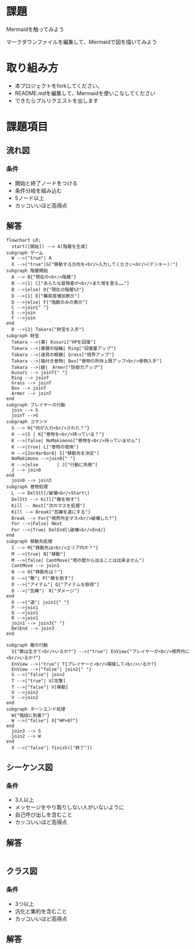 # 課題
Mermaidを触ってみよう

マークダウンファイルを編集して、Mermaidで図を描いてみよう

# 取り組み方
* 本プロジェクトをforkしてください。
* README.mdを編集して、Mermaidを使いこなしてください
* できたらプルリクエストを出します

# 課題項目
## 流れ図
### 条件
- 開始と終了ノードをつける
- 条件分岐を組み込む
- 5ノード以上
- カッコいいほど高得点

## 解答
```mermaid
flowchart LR;
  start([開始]) --> A[階層を生成]
subgraph ゲーム
  W -->|"true"| A
  X -->|"true"|G["移動する方向を<br/>入力してください<br/>(テンキー):"]
subgraph 階層開始
  A --> B{"現在の<br/>階層"}
  B -->|1| C["あらたな冒険者が<br/>また塔を登る……"]
  B -->|else| D{"現在の階層%3"}
  D -->|1| E["難易度増加表示"]
  D -->|else| F["階数のみの表示"]
  C -->join{" "}
  E -->join
  F -->join
end
  D -->|2| Takara["財宝を入手"]
subgraph 財宝
  Takara -->|薬| Kusuri["HPを回復"]
  Takara -->|薬膳の指輪| Ring["回復量アップ"]
  Takara -->|遠見の眼鏡| Grass["視界アップ"]
  Takara -->|箱付き巻物| Box["巻物の所持上限アップ<br/>巻物入手"]
  Takara -->|鎧|　Armer["防御力アップ"]
  Kusuri --> joinT{" "}
  Ring --> joinT
  Grass --> joinT
  Box --> joinT
  Armer --> joinT
end
subgraph プレイヤーの行動
  join --> G
  joinT -->G
subgraph コマンド
  G --> H{"何が入力<br/>された？"}
  H -->|5 | K{"巻物を<br/>持っている？"}
  K -->|false| NoMakimono["巻物を<br/>持っていません"]
  K -->|true| L["巻物の使用"]
  H -->|2or4or6or8| I["移動先を決定"]
  NoMakimono -->join0{" "}
  H -->|else       | J["行動に失敗"]
  J --> join0
end
  join0 --> join3
subgraph 巻物処理
  L --> DelStt[/破壊<br/>Start\]
  DelStt --> Kill["敵を倒す"]
  Kill -- Next["次のマスを処理"]
  Kill --> Break["瓦礫を道にする"]
  Break --> For{"視界内全マス<br/>破壊した?"}
  For -->|False| Next
  For -->|True| DelEnd[\破壊<br/>End/]
end
subgraph 移動先処理
  I --> M{"移動先は<br/>エリア内か？"}
  M -->|true| N["移動"]
  M -->|false| CantMove["塔の壁から出ることは出来ません"]
  CantMove --> join1
  N --> O{"移動先は？"}
  O -->|"敵"| P["敵を倒す"]
  O -->|"アイテム"| Q["アイテムを取得"]
  O -->|"瓦礫"|　R["ダメージ"]
end
  O -->|"道"| join1{" "}
  P -->join1
  Q -->join1
  R -->join1
  join1 --> join3{" "}
  DelEnd --> join3
end

subgraph 敵の行動
  S{"敵は生きて<br/>いるか?"} -->|"true"| EnView{"プレイヤーが<br/>視界内に<br/>いるか?"}
  EnView -->|"true"| T{プレイヤーと<br/>隣接して<br/>いるか?}
  EnView -->|"false"| join2{" "}
  S -->|"false"| join2
  T -->|"true"| U[攻撃]
  T -->|"false"| V[移動]
  U -->join2
  V -->join2
end
subgraph ターンエンド処理
  W{"階段に到着?"}
  W -->|"false"| X{"HP>0?"}
end
  join3 --> S
  join2 --> W
end
  X -->|"false"| finish(["終了"])
```

## シーケンス図
### 条件
- 3人以上
- メッセージをやり取りしない人がいないように
- 自己呼び出しを含むこと
- カッコいいほど高得点

## 解答
```mermaid
```

## クラス図

### 条件
- 3つ以上
- 汎化と集約を含むこと
- カッコいいほど高得点

## 解答
